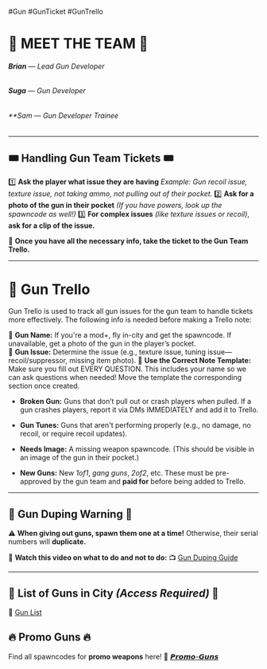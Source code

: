#Gun #GunTicket #GunTrello
# 🌟 MEET THE TEAM 🌟
###### **Brian** — *Lead Gun Developer* 
###### **Suga** — *Gun Developer* 
###### **Sam — *Gun Developer Trainee* 

--- 

## 🎟 Handling Gun Team Tickets 🎟 

1️⃣ **Ask the player what issue they are having** *Example: Gun recoil issue, texture issue, not taking ammo, not pulling out of their pocket.* 
2️⃣ **Ask for a photo of the gun in their pocket** *(*If you have powers, look up the spawncode as well!*)* 
3️⃣ **For complex issues** *(like texture issues or recoil)*, **ask for a clip of the issue.** 

📌 **Once you have all the necessary info, take the ticket to the Gun Team Trello.** 

--- 

# 🔖 Gun Trello

Gun Trello is used to track all gun issues for the gun team to handle tickets more effectively. The following info is needed before making a Trello note:

🔹 **Gun Name:** If you're a mod+, fly in-city and get the spawncode. If unavailable, get a photo of the gun in the player’s pocket.  
🔹 **Gun Issue:** Determine the issue (e.g., texture issue, tuning issue—recoil/suppressor, missing item photo).
🔹 **Use the Correct Note Template:** Make sure you fill out EVERY QUESTION. This includes your name so we can ask questions when needed! Move the template the corresponding section once created.
- **Broken Gun:** Guns that don’t pull out or crash players when pulled. If a gun crashes players, report it via DMs IMMEDIATELY and add it to Trello.
    
- **Gun Tunes:** Guns that aren't performing properly (e.g., no damage, no recoil, or require recoil updates).
    
- **Needs Image:** A missing weapon spawncode. (This should be visible in an image of the gun in their pocket.)
    
- **New Guns:** New _1of1_, _gang guns_, _2of2_, etc. These must be pre-approved by the gun team and **paid for** before being added to Trello.

---
## 🚨 Gun Duping Warning 🚨

⚠️ **When giving out guns, spawn them one at a time!** Otherwise, their serial numbers will **duplicate.** 

🎥 **Watch this video on what to do and not to do:** 📺 [Gun Duping Guide](https://youtu.be/WD37QqBdprk) 

--- 

## 📝 **List of Guns in City** *(Access Required)* 📝 
📄 [Gun List](https://docs.google.com/spreadsheets/d/15JkKmJk6Sam6lrTnulOtXZOgUyR8s-0uaadx72aSw30/edit?usp=sharing) 

## 🔥 **Promo Guns** 🔥
Find all spawncodes for **promo weapons** here! 
🔫 [𝙋𝙧𝙤𝙢𝙤-𝙂𝙪𝙣𝙨](https://discord.com/channels/948070993518288936/1187889624488607835)
